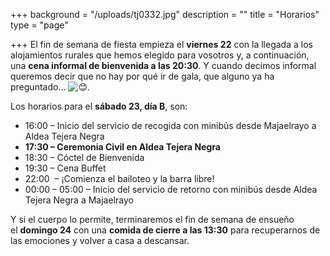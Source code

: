 +++
background = "/uploads/tj0332.jpg"
description = ""
title = "Horarios"
type = "page"

+++
El fin de semana de fiesta empieza el **viernes 22** con la llegada a los alojamientos rurales que hemos elegido para vosotros y, a continuación, una **cena informal de bienvenida a las 20:30**. Y cuando decimos informal queremos decir que no hay por qué ir de gala, que alguno ya ha preguntado… ![😊](https://mail.google.com/mail/e/1f60a).

Los horarios para el **sábado 23, día B**, son:  

* 16:00 – Inicio del servicio de recogida con minibús desde Majaelrayo a Aldea Tejera Negra
* **17:30 – Ceremonia Civil en Aldea Tejera Negra**
* 18:30 – Cóctel de Bienvenida
* 19:30 – Cena Buffet
* 22:00  – ¡Comienza el bailoteo y la barra libre!
* 00:00 – 05:00 – Inicio del servicio de retorno con minibús desde Aldea Tejera Negra a Majaelrayo

Y si el cuerpo lo permite, terminaremos el fin de semana de ensueño el **domingo 24** con una **comida de cierre a las 13:30** para recuperarnos de las emociones y volver a casa a descansar.
